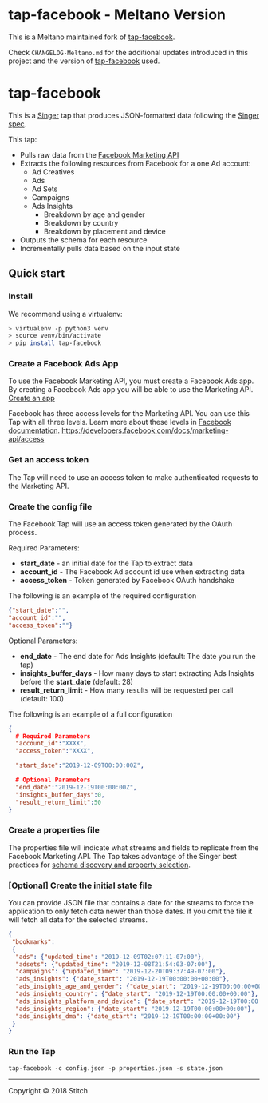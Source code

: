 # tap-facebook - Meltano Version

This is a Meltano maintained fork of [tap-facebook](https://github.com/singer-io/tap-facebook).

Check `CHANGELOG-Meltano.md` for the additional updates introduced in this project and the version of [tap-facebook](https://github.com/singer-io/tap-facebook) used.

# tap-facebook
This is a [Singer](https://singer.io) tap that produces JSON-formatted data following the [Singer spec](https://github.com/singer-io/getting-started/blob/master/SPEC.md).

This tap:
- Pulls raw data from the [Facebook Marketing API](https://developers.facebook.com/docs/marketing-apis)
- Extracts the following resources from Facebook for a one Ad account:
  - Ad Creatives
  - Ads
  - Ad Sets
  - Campaigns
  - Ads Insights
    - Breakdown by age and gender
    - Breakdown by country
    - Breakdown by placement and device
- Outputs the schema for each resource
- Incrementally pulls data based on the input state

## Quick start

### Install

We recommend using a virtualenv:

```bash
> virtualenv -p python3 venv
> source venv/bin/activate
> pip install tap-facebook
```

### Create a Facebook Ads App

To use the Facebook Marketing API, you must create a Facebook Ads app. By creating a Facebook Ads app you will be able to use the Marketing API. [Create an app](https://developers.facebook.com/docs/marketing-apis)

Facebook has three access levels for the Marketing API. You can use this Tap with all three levels. Learn more about these levels in [Facebook documentation](https://developers.facebook.com/docs/marketing-api/access). https://developers.facebook.com/docs/marketing-api/access

### Get an access token

The Tap will need to use an access token to make authenticated requests to the Marketing API.

### Create the config file

The Facebook Tap will use an access token generated by the OAuth process. 

Required Parameters:
- **start_date** - an initial date for the Tap to extract data  
- **account_id** - The Facebook Ad account id use when extracting data
- **access_token** - Token generated by Facebook OAuth handshake

The following is an example of the required configuration

```json
{"start_date":"",
"account_id":"",
"access_token":""}
```


Optional Parameters:
- **end_date** - The end date for Ads Insights (default: The date you run the tap)
- **insights_buffer_days** - How many days to start extracting Ads Insights before the **start_date** (default: 28)
- **result_return_limit** - How many results will be requested per call (default: 100)

The following is an example of a full configuration

```json
{
  # Required Parameters
  "account_id":"XXXX",
  "access_token":"XXXX",

  "start_date":"2019-12-09T00:00:00Z",

  # Optional Parameters
  "end_date":"2019-12-19T00:00:00Z",
  "insights_buffer_days":0,
  "result_return_limit":50
}
```

### Create a properties file

The properties file will indicate what streams and fields to replicate from the Facebook Marketing API. The Tap takes advantage of the Singer best practices for [schema discovery and property selection](https://github.com/singer-io/getting-started/blob/master/docs/DISCOVERY_MODE.md#discovery-mode).

### [Optional] Create the initial state file

You can provide JSON file that contains a date for the streams to force the application to only fetch data newer than those dates. If you omit the file it will fetch all data for the selected streams.

```json
{
 "bookmarks":
 {
  "ads": {"updated_time": "2019-12-09T02:07:11-07:00"},
  "adsets": {"updated_time": "2019-12-08T21:54:03-07:00"},
  "campaigns": {"updated_time": "2019-12-20T09:37:49-07:00"},
  "ads_insights": {"date_start": "2019-12-19T00:00:00+00:00"},
  "ads_insights_age_and_gender": {"date_start": "2019-12-19T00:00:00+00:00"},
  "ads_insights_country": {"date_start": "2019-12-19T00:00:00+00:00"},
  "ads_insights_platform_and_device": {"date_start": "2019-12-19T00:00:00+00:00"},
  "ads_insights_region": {"date_start": "2019-12-19T00:00:00+00:00"},
  "ads_insights_dma": {"date_start": "2019-12-19T00:00:00+00:00"}
 }
}
```

### Run the Tap

`tap-facebook -c config.json -p properties.json -s state.json`

---

Copyright &copy; 2018 Stitch
